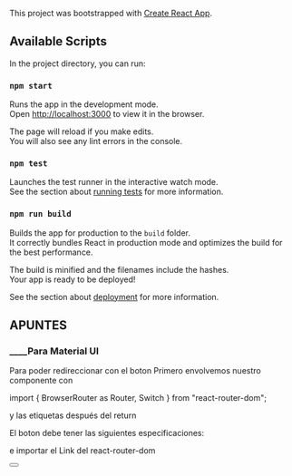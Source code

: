 This project was bootstrapped with [Create React App](https://github.com/facebook/create-react-app).

## Available Scripts

In the project directory, you can run:

### `npm start`

Runs the app in the development mode.<br />
Open [http://localhost:3000](http://localhost:3000) to view it in the browser.

The page will reload if you make edits.<br />
You will also see any lint errors in the console.

### `npm test`

Launches the test runner in the interactive watch mode.<br />
See the section about [running tests](https://facebook.github.io/create-react-app/docs/running-tests) for more information.

### `npm run build`

Builds the app for production to the `build` folder.<br />
It correctly bundles React in production mode and optimizes the build for the best performance.

The build is minified and the filenames include the hashes.<br />
Your app is ready to be deployed!

See the section about [deployment](https://facebook.github.io/create-react-app/docs/deployment) for more information.

## APUNTES

### ____Para Material UI

Para poder redireccionar con el boton
Primero envolvemos nuestro componente con 

import { BrowserRouter as Router, Switch } from "react-router-dom";

y las etiquetas después del return

<Fragment>
<Router>
<!-- aqui tambien ponemos las Rutas y asi podemos ir y venir  -->
<Router>
</Fragment>

El boton debe tener las siguientes especificaciones: 

e importar el Link del react-router-dom

<Button
    component={Link}
    to="/miruta"
    variant="contained"
    >
</Button>
